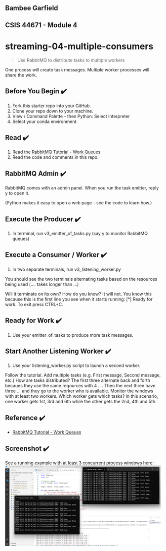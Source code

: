 ## Bambee Garfield
## CSIS 44671 - Module 4


# streaming-04-multiple-consumers

> Use RabbitMQ to distribute tasks to multiple workers

One process will create task messages. Multiple worker processes will share the work. 


## Before You Begin ✔️

1. Fork this starter repo into your GitHub.
1. Clone your repo down to your machine.
1. View / Command Palette - then Python: Select Interpreter
1. Select your conda environment. 

## Read ✔️

1. Read the [RabbitMQ Tutorial - Work Queues](https://www.rabbitmq.com/tutorials/tutorial-two-python.html)
1. Read the code and comments in this repo.

## RabbitMQ Admin ✔️

RabbitMQ comes with an admin panel. When you run the task emitter, reply y to open it. 

(Python makes it easy to open a web page - see the code to learn how.)

## Execute the Producer ✔️

1. In terminal, run v3_emitter_of_tasks.py (say y to monitor RabbitMQ queues)


## Execute a Consumer / Worker ✔️

1. In two separate terminals, run v3_listening_worker.py

You should see the two terminals alternating tasks based on the resources being used (.... takes longer than ...)

Will it terminate on its own? How do you know? It will not. You know this because this is the first line you see when it starts running:  [*] Ready for work. To exit press CTRL+C. 

## Ready for Work ✔️

1. Use your emitter_of_tasks to produce more task messages.

## Start Another Listening Worker ✔️

1. Use your listening_worker.py script to launch a second worker. 

Follow the tutorial. 
Add multiple tasks (e.g. First message, Second message, etc.)
How are tasks distributed? The first three alternate back and forth becaues they use the same reqources with 4 .... Then the next three have three ... and they go to the worker who is available. 
Monitor the windows with at least two workers. 
Which worker gets which tasks? In this scenario, one worker gets 1st, 3rd and 6th while the other gets the 2nd, 4th and 5th.


## Reference ✔️

- [RabbitMQ Tutorial - Work Queues](https://www.rabbitmq.com/tutorials/tutorial-two-python.html)


## Screenshot ✔️

See a running example with at least 3 concurrent process windows here:
![alt text](image.png)